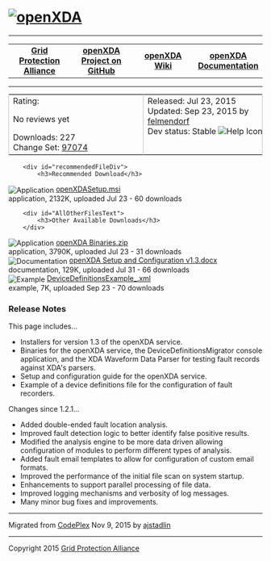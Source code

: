 <html lang="en">
<head>
</head>
<body>
<!--HtmlToGmd.Body-->
<div id="NavigationMenu">
<h1><a href="https://github.com/ajstadlin/openXDA/blob/wikiedits.aj/Source/Documentation/wiki/openXDA.md">
<img src="https://github.com/ajstadlin/openXDA/blob/wikiedits.aj/Source/Documentation/wiki/openXDA_Logo.png" alt="openXDA" /></a></h1>
<hr />
<table style="width: 100%; border-collapse: collapse; border: 0px solid gray;">
<tr>
<td style="width: 25%; text-align:center;"><b><a href="http://www.gridprotectionalliance.com">Grid Protection Alliance</a></b></td>
<td style="width: 25%; text-align:center;"><b><a href="https://github.com/ajstadlin/openXDA">openXDA Project on GitHub</a></b></td>
<td style="width: 25%; text-align:center;"><b><a href="https://github.com/ajstadlin/openXDA/blob/wikiedits.aj/Source/Documentation/wiki/openXDA.md">openXDA Wiki</a></b></td>
<td style="width: 25%; text-align:center;"><b><a href="https://github.com/ajstadlin/openXDA/tree/wikiedits.aj/Source/Documentation">openXDA Documentation</a></b></td>
</tr>
</table>
</div>
<hr />
<!--/HtmlToGmd.Body-->
<div class="WikiContent">

<table id="ReleaseMetaDataBox" cellspacing="0" cellpadding="0" border="0" style="border: 1px solid #c0c0c0; margin-top: 10px;">
<tr>
<td valign="top" style="border-right: 1px solid #c0c0c0;">
<div id="metadataLeft" style="width: 250px;">
            
<div class="metadataRow">
<span class="metadataItemHeader">Rating:</span>
                
<span id="NoReviewsLabel">No reviews yet</span>
                    
</div>
                
<div class="metadataRow">
<span id="DownloadsCountLabel" class="metadataItemHeader">Downloads:</span>
<span id="DownloadCount">227</span>
</div>
                
<div class="metadataRow">
<span id="ChangesetIDLabel" class="metadataItemHeader">Change Set:</span>
<a id="ChangesetIDAnchor" href="http://openxda.codeplex.com/SourceControl/changeset/view/97074">97074</a>
</div>
                
</div>
</td>
<td valign="top">
<div id="metadataRight" style="width: 250px;">
                
<div class="metadataRow">
<span class="metadataItemHeader">Released:</span>
<span id="ReleaseDateLiteral" class="smartDate dateOnlyNoShort" title="7/23/2015 8:00:00 AM" LocalTimeTicks="1437663600">Jul 23, 2015</span>
</div>
                
<div class="metadataRow">
<span class="metadataItemHeader">Updated:</span>
<span id="ReleaseModifierDateLiteral" class="smartDate dateOnlyNoShort" title="9/23/2015 8:58:45 PM" LocalTimeTicks="1443067125">Sep 23, 2015</span>
by <a id="UpdatedByUserAnchor" href="https://github.com/ajstadlin/openXDA/blob/wikiedits.aj/Source/Documentation/wiki/contributors/felmendorf.md">felmendorf</a>
</div>
<div class="metadataRow">
<span id="DevStatusLabel" class="metadataItemHeader">Dev status:</span> 
<span id="DevStatusValue">
Stable
<img alt="Help Icon" class="helpImage" id="DevStatusHelpImage" src="http://download-codeplex.sec.s-msft.com/Images/v21031/HelpIcon.png" title="Stable: This software is believed to be ready for use"></img>
</span>
</div>
</div>
</td>
</tr>
</table>
<div class="ReleaseNotesDiv">
    <a id="ReleaseFiles"></a>
    
        <div id="recommendedFileDiv">
            <h3>Recommended Download</h3>
            

<div id="FileListItem0" class="FileListItemDiv">
    <img id="fileImage0" class="FileTypeImage" style="vertical-align:middle;" src="http://download-codeplex.sec.s-msft.com/Images/v21031/RuntimeBinary.gif" alt="Application" />
    <a class="FileNameLink" d:fileId="1475100" d:postUrl="http://openxda.codeplex.com/releases/captureDownload" d:releaseId="616425" href="http://openxda.codeplex.com/downloads/get/1475100" id="fileDownload0" onclick="suppressUnsavedData();return downloadFile(this, true, false)" tabIndex="9">openXDASetup.msi</a>
    <div>
        <span id="fileItemInfo0" class="SubText">
            application,
            2132K, uploaded
            <span class="smartDate dateOnly" title="7/23/2015 8:38:08 PM" LocalTimeTicks="1437709088">Jul 23</span>
             -
            60 downloads
        </span>
    </div>
</div>
        </div>
        
        <div id="AllOtherFilesText">
            <h3>Other Available Downloads</h3>
        </div>
        

<div id="FileListItem1" class="FileListItemDiv">
    <img id="fileImage1" class="FileTypeImage" style="vertical-align:middle;" src="http://download-codeplex.sec.s-msft.com/Images/v21031/RuntimeBinary.gif" alt="Application" />
    <a class="FileNameLink" d:fileId="1475101" d:postUrl="http://openxda.codeplex.com/releases/captureDownload" d:releaseId="616425" href="http://openxda.codeplex.com/downloads/get/1475101" id="fileDownload1" onclick="suppressUnsavedData();return downloadFile(this, true, false)" tabIndex="9">openXDA Binaries.zip</a>
    <div>
        <span id="fileItemInfo1" class="SubText">
            application,
            3790K, uploaded
            <span class="smartDate dateOnly" title="7/23/2015 8:38:08 PM" LocalTimeTicks="1437709088">Jul 23</span>
             -
            31 downloads
        </span>
    </div>
</div>

<div id="FileListItem2" class="FileListItemDiv">
    <img id="fileImage2" class="FileTypeImage" style="vertical-align:middle;" src="http://download-codeplex.sec.s-msft.com/Images/v21031/Documentation.gif" alt="Documentation" />
    <a class="FileNameLink" d:fileId="1475102" d:postUrl="http://openxda.codeplex.com/releases/captureDownload" d:releaseId="616425" href="https://github.com/ajstadlin/openXDA/blob/wikiedits.aj/Source/Documentation/wiki/files/openXDA_Setup_and_Configuration_v1.3.docx" id="fileDownload2" onclick="suppressUnsavedData();return downloadFile(this, true, false)" tabIndex="9">openXDA Setup and Configuration v1.3.docx</a>
    <div>
        <span id="fileItemInfo2" class="SubText">
            documentation,
            129K, uploaded
            <span class="smartDate dateOnly" title="7/31/2015 6:12:09 PM" LocalTimeTicks="1438391529">Jul 31</span>
             -
            66 downloads
        </span>
    </div>
</div>

<div id="FileListItem3" class="FileListItemDiv">
<img id="fileImage3" class="FileTypeImage" style="vertical-align:middle;" src="http://download-codeplex.sec.s-msft.com/Images/v21031/Example.gif" alt="Example" />
<a class="FileNameLink" d:fileId="1475103" d:postUrl="http://openxda.codeplex.com/releases/captureDownload" d:releaseId="616425" href="http://openxda.codeplex.com/downloads/get/1475103" id="fileDownload3" onclick="suppressUnsavedData();return downloadFile(this, true, false)" tabIndex="9">DeviceDefinitionsExample_.xml</a>
<div>
<span id="fileItemInfo3" class="SubText">
example,
7K, uploaded
<span class="smartDate dateOnly" title="9/23/2015 8:58:32 PM" LocalTimeTicks="1443067112">Sep 23</span>
-
70 downloads
</span>
</div>
</div>
</div>
<div class="ReleaseNotesDiv">
<h3>Release Notes</h3>
<div id="ReleaseNotes" class="WikiContent">
<div class="wikidoc">This page includes...<br />
<ul><li>Installers for version 1.3 of the openXDA service.</li>
<li>Binaries for the openXDA service, the DeviceDefinitionsMigrator console application, and the XDA Waveform Data Parser for testing fault records against XDA&#39;s parsers.</li>
<li>Setup and configuration guide for the openXDA service.</li>
<li>Example of a device definitions file for the configuration of fault recorders.</li>
    </ul>
    Changes since 1.2.1...<br />
<ul><li>Added double-ended fault location analysis.</li>
<li>Improved fault detection logic to better identify false positive results.</li>
<li>Modified the analysis engine to be more data driven allowing configuration of modules to perform different types of analysis.</li>
<li>Added fault email templates to allow for configuration of custom email formats.</li>
<li>Improved the performance of the initial file scan on system startup.</li>
<li>Enhancements to support parallel processing of file data.</li>
<li>Improved logging mechanisms and verbosity of log messages.</li>
<li>Many minor bug fixes and improvements.</li></ul></div>
</div>
</div>
</div>

<hr />
<div class="footer">
<!--HtmlToGmd.Migration-->Migrated from <a href="http://openxda.codeplex.com/releases/view/616425">CodePlex</a> Nov 9, 2015 by <a href="https://github.com/ajstadlin">ajstadlin</a><!--/HtmlToGmd.Migration-->
</div>

<!--HtmlToGmd.Foot-->
<div id="copyright">
<hr />
Copyright 2015 <a href="http://www.gridprotectionalliance.org">Grid Protection Alliance</a>
</div>
<!--/HtmlToGmd.Foot-->
</body>
</html>